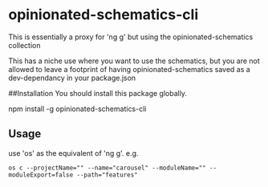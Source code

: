 # opinionated-schematics-cli

This is essentially a proxy for 'ng g' but using the opinionated-schematics collection

This has a niche use where you want to use the schematics, but you are not allowed to leave a footprint of having opinionated-schematics saved as a dev-dependancy in your package.json

##Installation
You should install this package globally.

npm install -g opinionated-schematics-cli

## Usage

use 'os' as the equivalent of 'ng g'. e.g.

`os c --projectName="" --name="carousel" --moduleName="" --moduleExport=false --path="features"`
